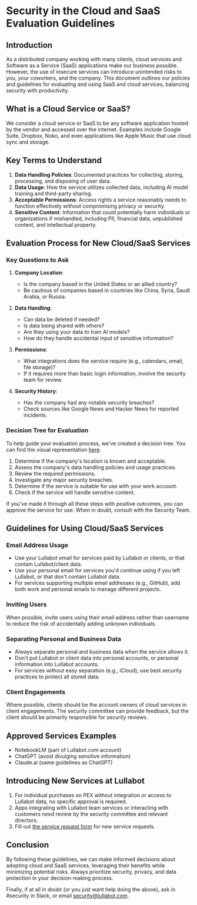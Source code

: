 # Security in the Cloud and SaaS Evaluation Guidelines

## Introduction

As a distributed company working with many clients, cloud services and Software as a Service (SaaS) applications make our business possible. However, the use of insecure services can introduce unintended risks to you, your coworkers, and the company. This document outlines our policies and guidelines for evaluating and using SaaS and cloud services, balancing security with productivity.

## What is a Cloud Service or SaaS?

We consider a cloud service or SaaS to be any software application hosted by the vendor and accessed over the internet. Examples include Google Suite, Dropbox, Noko, and even applications like Apple Music that use cloud sync and storage.

## Key Terms to Understand

1. **Data Handling Policies**: Documented practices for collecting, storing, processing, and disposing of user data.
2. **Data Usage**: How the service utilizes collected data, including AI model training and third-party sharing.
3. **Acceptable Permissions**: Access rights a service reasonably needs to function effectively without compromising privacy or security.
4. **Sensitive Content**: Information that could potentially harm individuals or organizations if mishandled, including PII, financial data, unpublished content, and intellectual property.

## Evaluation Process for New Cloud/SaaS Services

### Key Questions to Ask

1. **Company Location**:
   - Is the company based in the United States or an allied country?
   - Be cautious of companies based in countries like China, Syria, Saudi Arabia, or Russia.

2. **Data Handling**:
   - Can data be deleted if needed?
   - Is data being shared with others?
   - Are they using your data to train AI models?
   - How do they handle accidental input of sensitive information?

3. **Permissions**:
   - What integrations does the service require (e.g., calendars, email, file storage)?
   - If it requires more than basic login information, involve the security team for review.

4. **Security History**:
   - Has the company had any notable security breaches?
   - Check sources like Google News and Hacker News for reported incidents.

### Decision Tree for Evaluation

To help guide your evaluation process, we've created a decision tree. You can find the visual representation [here](https://www.mermaidchart.com/raw/9bce760b-17c1-4154-b09f-09b9b955f7ff?theme=light\&version=v0.1\&format=png). 

1. Determine if the company's location is known and acceptable.
2. Assess the company's data handling policies and usage practices.
3. Review the required permissions.
4. Investigate any major security breaches.
5. Determine if the service is suitable for use with your work account.
6. Check if the service will handle sensitive content.

If you've made it through all these steps with positive outcomes, you can approve the service for use. When in doubt, consult with the Security Team.

## Guidelines for Using Cloud/SaaS Services

### Email Address Usage

- Use your Lullabot email for services paid by Lullabot or clients, or that contain Lullabot/client data.
- Use your personal email for services you'd continue using if you left Lullabot, or that don't contain Lullabot data.
- For services supporting multiple email addresses (e.g., GitHub), add both work and personal emails to manage different projects.

### Inviting Users

When possible, invite users using their email address rather than username to reduce the risk of accidentally adding unknown individuals.

### Separating Personal and Business Data

- Always separate personal and business data when the service allows it.
- Don't put Lullabot or client data into personal accounts, or personal information into Lullabot accounts.
- For services without easy separation (e.g., iCloud), use best security practices to protect all stored data.

### Client Engagements

Where possible, clients should be the account owners of cloud services in client engagements. The security committee can provide feedback, but the client should be primarily responsible for security reviews.

## Approved Services Examples

- NotebookLM (part of Lullabot.com account)
- ChatGPT (avoid divulging sensitive information)
- Claude.ai (same guidelines as ChatGPT)

## Introducing New Services at Lullabot

1. For individual purchases on PEX without integration or access to Lullabot data, no specific approval is required.
2. Apps integrating with Lullabot team services or interacting with customers need review by the security committee and relevant directors.
3. Fill out [the service request form](https://forms.gle/aPZnrCoEhfhB67ck8) for new service requests.

## Conclusion

By following these guidelines, we can make informed decisions about adopting cloud and SaaS services, leveraging their benefits while minimizing potential risks. Always prioritize security, privacy, and data protection in your decision-making process.

Finally, if at all in doubt (or you just want help doing the above), ask in #security in Slack, or email security@lullabot.com.
